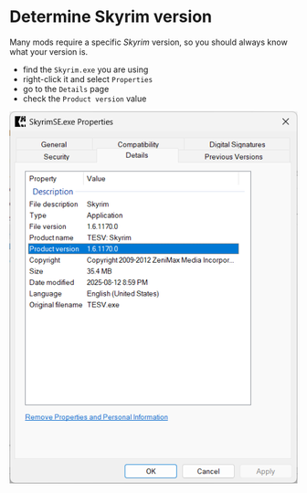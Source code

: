 # Determine Skyrim version

Many mods require a specific *Skyrim* version, so you should always know what your version is.

* find the `Skyrim.exe` you are using
* right-click it and select `Properties`
* go to the `Details` page
* check the `Product version` value

![skyrim version](../images/skyrim_version.png)